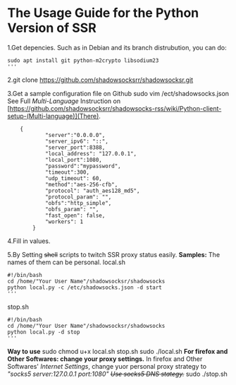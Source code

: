 # The Usage Guide for the Python Version of SSR
1.Get depencies.
Such as in Debian and its branch distrubution, you can do:

	sudo apt install git python-m2crypto libsodium23
	'''
	
2.git clone https://github.com/shadowsocksrr/shadowsocksr.git

3.Get a sample configuration file on Github
	sudo vim /ect/shadowsocks.json 
		See Full *Multi-Language* Instruction on [https://github.com/shadowsocksrr/shadowsocks-rss/wiki/Python-client-setup-(Multi-language)](There).
		
        {
                "server":"0.0.0.0",
                "server_ipv6": "::",
                "server_port":8388,
                "local_address": "127.0.0.1",
                "local_port":1080,
                "password":"mypassword",
                "timeout":300,
                "udp_timeout": 60,
                "method":"aes-256-cfb",
                "protocol": "auth_aes128_md5",
                "protocol_param": "",
                "obfs":"http_simple",
                "obfs_param": "",
                "fast_open": false,
                "workers": 1
            }
                
        
4.Fill in values.

5.By Setting ~~shell~~ scripts to twitch SSR proxy status easily.
**Samples:**
The names of them can be personal.
local.sh
	
	#!/bin/bash
	cd /home/"Your User Name"/shadowsocksr/shadowsocks
	python local.py -c /etc/shadowsocks.json -d start
	'''

stop.sh
	
	#!/bin/bash
	cd /home/"Your User Name"/shadowsocksr/shadowsocks
	python local.py -d stop
	'''
	
**Way to use**
sudo chmod u+x local.sh stop.sh
sudo ./local.sh
	  **For firefox and Other Softwares: change your proxy settings.**
	    In firefox and Other Softwares' *Internet Settings*, change yuor personal proxy strategy to *"socks5   server:127.0.0.1   port:1080"
	    ~~Use socks5 DNS stategy.~~*
sudo ./stop.sh
